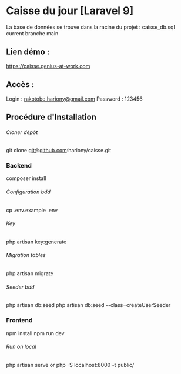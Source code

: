 # Caisse du jour [Laravel 9]
La base de données se trouve dans la racine du projet : caisse_db.sql
current branche main

## Lien démo :
https://caisse.genius-at-work.com
## Accès :
Login : rakotobe.hariony@gmail.com
Password : 123456

## Procédure d'Installation

###### Cloner dépôt
git clone git@github.com:hariony/caisse.git

### Backend
composer install

###### Configuration bdd
cp .env.example .env

###### Key
php artisan key:generate


###### Migration tables
php artisan migrate

###### Seeder bdd
php artisan db:seed
php artisan db:seed --class=createUserSeeder

### Frontend
npm install
npm run dev


###### Run on local
php artisan serve or php -S localhost:8000 -t public/